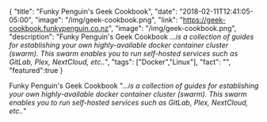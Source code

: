 {
  "title": "Funky Penguin's Geek Cookbook",
  "date": "2018-02-11T12:41:05-05:00",
  "image": "/img/geek-cookbook.png",
  "link": "https://geek-cookbook.funkypenguin.co.nz",
  "image": "/img/geek-cookbook.png",
  "description": "Funky Penguin's Geek Cookbook ...<em>is a collection of guides for establishing your own highly-available docker container cluster (swarm). This swarm enables you to run self-hosted services such as GitLab, Plex, NextCloud, etc..</em>",
  "tags": ["Docker","Linux"],
  "fact": "",
  "featured":true
}

Funky Penguin's Geek Cookbook "...<em>is a collection of guides for establishing your own highly-available docker container cluster (swarm). This swarm enables you to run self-hosted services such as GitLab, Plex, NextCloud, etc..</em>"
